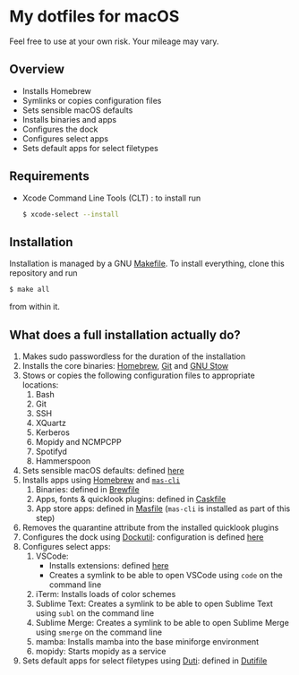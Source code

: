 # My dotfiles for macOS
Feel free to use at your own risk. Your mileage may vary.

## Overview
* Installs Homebrew
* Symlinks or copies configuration files
* Sets sensible macOS defaults
* Installs binaries and apps
* Configures the dock
* Configures select apps
* Sets default apps for select filetypes

## Requirements
* Xcode Command Line Tools (CLT) : to install run 
    ```bash
    $ xcode-select --install
    ```

## Installation
Installation is managed by a GNU [Makefile](Makefile). To install everything, clone this repository and run 
```bash
$ make all
```
from within it.

## What does a full installation actually do?
1. Makes sudo passwordless for the duration of the installation
2. Installs the core binaries: [Homebrew](https://brew.sh/), [Git](https://git-scm.com/) and [GNU Stow](https://www.gnu.org/software/stow/)
3. Stows or copies the following configuration files to appropriate locations:
   1. Bash
   2. Git
   3. SSH
   4. XQuartz
   5. Kerberos
   6. Mopidy and NCMPCPP
   7. Spotifyd
   8. Hammerspoon
4. Sets sensible macOS defaults: defined [here](macos/defaults.sh)
5. Installs apps using [Homebrew](https://brew.sh/) and [`mas-cli`](https://github.com/mas-cli/mas)
   1. Binaries: defined in [Brewfile](homebrew/Brewfile)
   2. Apps, fonts & quicklook plugins: defined in [Caskfile](homebrew/Caskfile)
   3. App store apps: defined in [Masfile](homebrew/Masfile) (`mas-cli` is installed as part of this step)
6. Removes the quarantine attribute from the installed quicklook plugins
7. Configures the dock using [Dockutil](https://github.com/kcrawford/dockutil): configuration is defined [here](macos/dock.sh)
8. Configures select apps:    
   1. VSCode:
      * Installs extensions: defined [here](apps/vscode/vscode-extensions.list) 
      * Creates a symlink to be able to open VSCode using `code` on the command line
   2. iTerm: Installs loads of color schemes
   3. Sublime Text: Creates a symlink to be able to open Sublime Text using `subl` on the command line
   4. Sublime Merge: Creates a symlink to be able to open Sublime Merge using `smerge` on the command line
   5. mamba: Installs mamba into the base miniforge environment
   6. mopidy: Starts mopidy as a service
9.  Sets default apps for select filetypes using [Duti](https://github.com/moretension/duti): defined in [Dutifile](duti/Dutifile)



